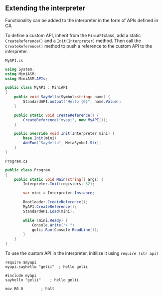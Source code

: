 ## Extending the interpreter

Functionality can be added to the interpreter in the form of APIs defined in C#.

To define a custom API, inherit from the `MiniAPI`class, add a static `CreateReference()` and a `Init(Interpreter)` method. Then call the `CreateReference()` method to push a reference to the custom API to the interpreter.

`MyAPI.cs`

```c#
using System;
using MiniASM;
using MiniASM.APIs;

public class MyAPI : MiniAPI
{
    public void SayHello(Symbol<string> name) {
        StandardAPI.output("Hello {0}", name.Value);
    }

    public static void CreateReference() {
        CreateReference("myapi", new MyAPI());
    }

    public override void Init(Interpreter mini) {
        base.Init(mini)
        AddFun("SayHello", MetaSymbol.Str);
    }
}
```

`Program.cs`

```c#
public class Program
{
    public static void Main(string[] args) {
        Interpreter.Init(registers: 32);

        var mini = Interpreter.Instance;

        Bootloader.CreateReference();
        MyAPI.CreateReference();
        StandardAPI.Load(mini);

        while (mini.Ready) {
            Console.Write("> ")
            gelii.Run(Console.ReadLine());
        }
    }
}
```

To use the custom API in the interpreter, initilize it using `require (str api)`

```assembly
require $myapi
myapi.sayhello "gelii"	; hello gelii

#include myapi
sayhello "gelii"	; hello gelii

mov R0 0		; halt
```
